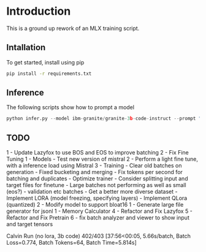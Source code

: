 # Introduction
This is a ground up rework of an MLX training script.

## Intallation
To get started, install using pip

```bash
pip install -r requirements.txt
```

## Inference
The following scripts show how to prompt a model

```python
python infer.py --model ibm-granite/granite-3b-code-instruct --prompt "write a fibonacci function in python"
```

TODO
--------
1 - Update Lazyfox to use BOS and EOS to improve batching
2 - Fix Fine Tuning
1 - Models
    - Test new version of mistral
2 - Perform a light fine tune, with a inference load using Mistral
3 - Training
    - Clear old batches on generation
    - Fixed bucketing and merging
    - Fix tokens per second for batching and duplicates
    - Optimize trainer
    - Consider splitting input and target files for finetune
    - Large batches not performing as well as small (eos?)
    - validation etc batches
    - Get a better more diverse dataset
    - Implement LORA (model freezing, specifying layers)
    - Implement QLora (quantized)
2 - Modify model to support bloat16
1 - Generate large file generator for jsonl
1 - Memory Calculator
4 - Refactor and Fix Lazyfox
5 - Refactor and Fix Pretrain
6 - fix batch analyzer and viewer to show input and target tensors

Calvin Run (no lora, 3b code)
402/403 [37:56<00:05,  5.66s/batch, Batch Loss=0.774, Batch Tokens=64, Batch Time=5.814s]

